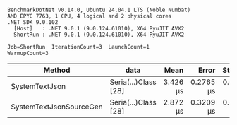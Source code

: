 ```

BenchmarkDotNet v0.14.0, Ubuntu 24.04.1 LTS (Noble Numbat)
AMD EPYC 7763, 1 CPU, 4 logical and 2 physical cores
.NET SDK 9.0.102
  [Host]   : .NET 9.0.1 (9.0.124.61010), X64 RyuJIT AVX2
  ShortRun : .NET 9.0.1 (9.0.124.61010), X64 RyuJIT AVX2

Job=ShortRun  IterationCount=3  LaunchCount=1  
WarmupCount=3  

```
| Method                  | data                 | Mean     | Error     | StdDev    | Min      | Max      | Gen0   | Allocated |
|------------------------ |--------------------- |---------:|----------:|----------:|---------:|---------:|-------:|----------:|
| SystemTextJson          | Seria(...)Class [28] | 3.426 μs | 0.2765 μs | 0.0152 μs | 3.415 μs | 3.443 μs | 0.1259 |   2.07 KB |
| SystemTextJsonSourceGen | Seria(...)Class [28] | 2.872 μs | 0.3209 μs | 0.0176 μs | 2.854 μs | 2.889 μs | 0.1335 |    2.2 KB |
